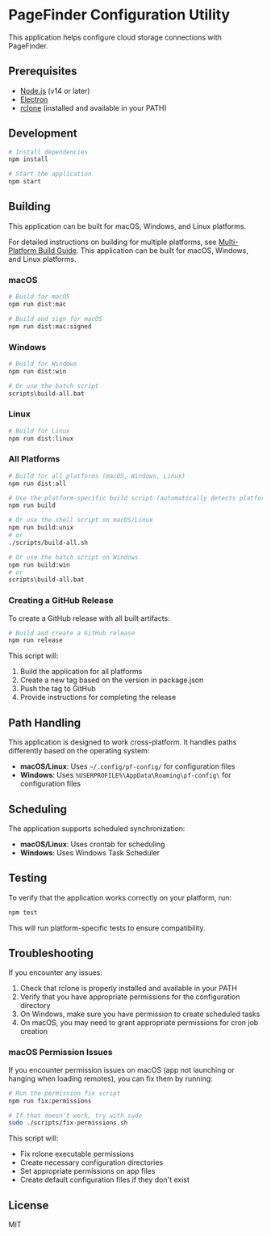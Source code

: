 # PageFinder Configuration Utility

This application helps configure cloud storage connections with PageFinder.

## Prerequisites

- [Node.js](https://nodejs.org/) (v14 or later)
- [Electron](https://www.electronjs.org/)
- [rclone](https://rclone.org/) (installed and available in your PATH)

## Development

```bash
# Install dependencies
npm install

# Start the application
npm start
```
## Building

This application can be built for macOS, Windows, and Linux platforms.

For detailed instructions on building for multiple platforms, see [Multi-Platform Build Guide](docs/multi-platform-build.md).
This application can be built for macOS, Windows, and Linux platforms.

### macOS

```bash
# Build for macOS
npm run dist:mac

# Build and sign for macOS
npm run dist:mac:signed
```

### Windows

```bash
# Build for Windows
npm run dist:win

# Or use the batch script
scripts\build-all.bat
```

### Linux

```bash
# Build for Linux
npm run dist:linux
```

### All Platforms

```bash
# Build for all platforms (macOS, Windows, Linux)
npm run dist:all

# Use the platform-specific build script (automatically detects platform)
npm run build

# Or use the shell script on macOS/Linux
npm run build:unix
# or
./scripts/build-all.sh

# Or use the batch script on Windows
npm run build:win
# or
scripts\build-all.bat
```

### Creating a GitHub Release

To create a GitHub release with all built artifacts:

```bash
# Build and create a GitHub release
npm run release
```

This script will:
1. Build the application for all platforms
2. Create a new tag based on the version in package.json
3. Push the tag to GitHub
4. Provide instructions for completing the release

## Path Handling

This application is designed to work cross-platform. It handles paths differently based on the operating system:

- **macOS/Linux**: Uses `~/.config/pf-config/` for configuration files
- **Windows**: Uses `%USERPROFILE%\AppData\Roaming\pf-config\` for configuration files

## Scheduling

The application supports scheduled synchronization:

- **macOS/Linux**: Uses crontab for scheduling
- **Windows**: Uses Windows Task Scheduler

## Testing

To verify that the application works correctly on your platform, run:

```bash
npm test
```

This will run platform-specific tests to ensure compatibility.

## Troubleshooting

If you encounter any issues:

1. Check that rclone is properly installed and available in your PATH
2. Verify that you have appropriate permissions for the configuration directory
3. On Windows, make sure you have permission to create scheduled tasks
4. On macOS, you may need to grant appropriate permissions for cron job creation

### macOS Permission Issues

If you encounter permission issues on macOS (app not launching or hanging when loading remotes), you can fix them by running:

```bash
# Run the permission fix script
npm run fix:permissions

# If that doesn't work, try with sudo
sudo ./scripts/fix-permissions.sh
```

This script will:
- Fix rclone executable permissions
- Create necessary configuration directories
- Set appropriate permissions on app files
- Create default configuration files if they don't exist

## License

MIT